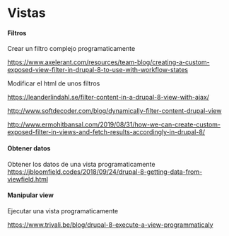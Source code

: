 Vistas
===

#### Filtros
Crear un filtro complejo programaticamente

https://www.axelerant.com/resources/team-blog/creating-a-custom-exposed-view-filter-in-drupal-8-to-use-with-workflow-states

Modificar el html de unos filtros

https://leanderlindahl.se/filter-content-in-a-drupal-8-view-with-ajax/

http://www.softdecoder.com/blog/dynamically-filter-content-drupal-view

http://www.ermohitbansal.com/2019/08/31/how-we-can-create-custom-exposed-filter-in-views-and-fetch-results-accordingly-in-drupal-8/

#### Obtener datos
Obtener los datos de una vista programaticamente
https://jbloomfield.codes/2018/09/24/drupal-8-getting-data-from-viewfield.html

#### Manipular view
Ejecutar una vista programaticamente

https://www.trivali.be/blog/drupal-8-execute-a-view-programmaticaly


